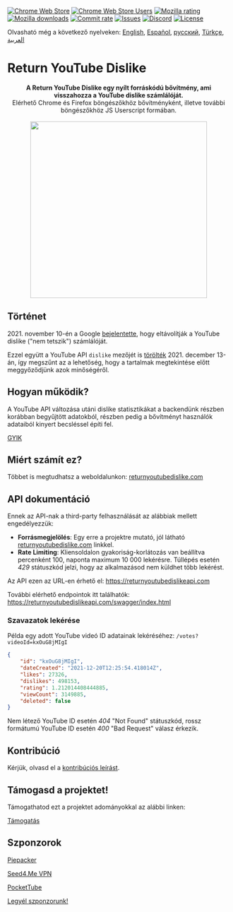 [![Chrome Web Store](https://img.shields.io/chrome-web-store/stars/gebbhagfogifgggkldgodflihgfeippi?label=Chrome%20Rating&style=flat&logo=google)](https://chrome.google.com/webstore/detail/youtube-dislike-button/gebbhagfogifgggkldgodflihgfeippi/)
[![Chrome Web Store Users](https://img.shields.io/chrome-web-store/users/gebbhagfogifgggkldgodflihgfeippi?label=Chrome%20Users&style=flat&logo=google)](https://chrome.google.com/webstore/detail/youtube-dislike-button/gebbhagfogifgggkldgodflihgfeippi/)
[![Mozilla rating](https://img.shields.io/amo/stars/return-youtube-dislikes?label=Firefox%20Rating&style=flat&logo=firefox)](https://addons.mozilla.org/en-US/firefox/addon/return-youtube-dislikes/)
[![Mozilla downloads](https://img.shields.io/amo/users/return-youtube-dislikes?label=Firefox%20Users&style=flat&logo=firefox)](https://addons.mozilla.org/en-US/firefox/addon/return-youtube-dislikes/)
[![Commit rate](https://img.shields.io/github/commit-activity/m/Anarios/return-youtube-dislike?label=Commits&style=flat)](https://github.com/Anarios/return-youtube-dislike/commits/main)
[![Issues](https://img.shields.io/github/issues/Anarios/return-youtube-dislike?style=flat&label=Issues)](https://github.com/Anarios/return-youtube-dislike/issues)
[![Discord](https://img.shields.io/discord/909435648170160229?label=Discord&style=flat&logo=discord)](https://discord.gg/UMxyMmCgfF)
[![License](https://img.shields.io/badge/License-GPLv3-blue.svg?style=flat)](https://github.com/Anarios/return-youtube-dislike/blob/main/LICENSE)

Olvasható még a következő nyelveken: [English](README.md), [Español](READMEes.md), [русский](READMEru.md), [Türkçe](READMEtr.md), [العربية](READMEar.md)

# Return YouTube Dislike

<p align="center">
    <b>A Return YouTube Dislike egy nyílt forráskódú bővítmény, ami visszahozza a YouTube dislike számlálóját.</b><br>
    Elérhető Chrome és Firefox böngészőkhöz bővítményként, illetve további böngészőkhöz JS Userscript formában.<br><br>
    <img width="400px" src="https://user-images.githubusercontent.com/18729296/141743755-2be73297-250e-4cd1-ac93-8978c5a39d10.png"/>
</p>

## Történet

2021\. november 10-én a Google [bejelentette](https://blog.youtube/news-and-events/update-to-youtube/), hogy eltávolítják a YouTube dislike ("nem tetszik") számlálóját.

Ezzel együtt a YouTube API `dislike` mezőjét is [törölték](https://support.google.com/youtube/thread/134791097/update-to-youtube-dislike-counts) 2021. december 13-án, így megszűnt az a lehetőség, hogy a tartalmak megtekintése előtt meggyőződjünk azok minőségéről.

## Hogyan működik?

A YouTube API változása utáni dislike statisztikákat a backendünk részben korábban begyűjtött adatokból, részben pedig a bővítményt használók adataiból kinyert becsléssel építi fel.

[GYIK](https://github.com/Anarios/return-youtube-dislike/blob/main/Docs/FAQ.md)

## Miért számít ez?

Többet is megtudhatsz a weboldalunkon: [returnyoutubedislike.com](https://www.returnyoutubedislike.com/)

## API dokumentáció

Ennek az API-nak a third-party felhasználását az alábbiak mellett engedélyezzük:

-   **Forrásmegjelölés**: Egy erre a projektre mutató, jól látható [returnyoutubedislike.com](https://returnyoutubedislike.com/) linkkel.
-   **Rate Limiting**: Kliensoldalon gyakoriság-korlátozás van beállítva percenként 100, naponta maximum 10 000 lekérésre. Túllépés esetén _429_ státuszkód jelzi, hogy az alkalmazásod nem küldhet több lekérést.

Az API ezen az URL-en érhető el:
https://returnyoutubedislikeapi.com

További elérhető endpointok itt találhatók:
https://returnyoutubedislikeapi.com/swagger/index.html

### Szavazatok lekérése

Példa egy adott YouTube videó ID adatainak lekéréséhez:
`/votes?videoId=kxOuG8jMIgI`

```json
{
    "id": "kxOuG8jMIgI",
    "dateCreated": "2021-12-20T12:25:54.418014Z",
    "likes": 27326,
    "dislikes": 498153,
    "rating": 1.212014408444885,
    "viewCount": 3149885,
    "deleted": false
}
```

Nem létező YouTube ID esetén _404_ "Not Found" státuszkód, rossz formátumú YouTube ID esetén _400_ "Bad Request" válasz érkezik.

<!---
## API dokumentáció

Az összes dokumentáció elolvasható a weboldalunkon.
[https://returnyoutubedislike.com/documentation/](https://returnyoutubedislike.com/documentation/) -->

## Kontribúció

Kérjük, olvasd el a [kontribúciós leírást](https://github.com/Anarios/return-youtube-dislike/blob/main/CONTRIBUTING.md).

## Támogasd a projektet!

Támogathatod ezt a projektet adományokkal az alábbi linken:

[Támogatás](https://returnyoutubedislike.com/donate)

## Szponzorok

[Piepacker](https://piepacker.com)

[Seed4.Me VPN](https://www.seed4.me/users/register?gift=ReturnYoutubeDislike)

[PocketTube](https://yousub.info/?utm_source=returnyoutubedislike)

[Legyél szponzorunk!](https://www.patreon.com/join/returnyoutubedislike/checkout?rid=8008601)
